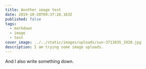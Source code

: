 ```yaml
---
title: Another image test
date: 2019-10-20T09:37:26.163Z
published: false
tags:
  - markdown
  - image
  - test
cover_image: ../../static/images/uploads/sun-3713835_1920.jpg
description: I am trying some image uploads.
---
```

And I also write something down.

